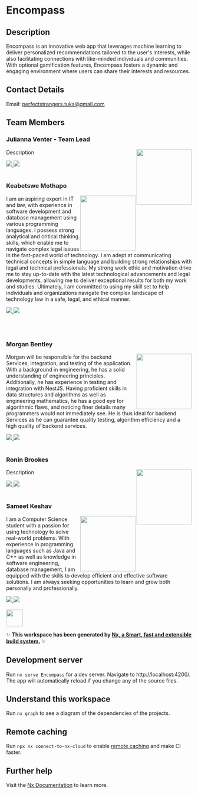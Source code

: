 # Encompass

## Description
<p>Encompass is an innovative web app that leverages machine learning to deliver personalized recommendations tailored to the user's interests, while also facilitating connections with like-minded individuals and communities. With optional gamification features, Encompass fosters a dynamic and engaging environment where users can share their interests and resources.</p>

## Contact Details

Email: perfectstrangers.tuks@gmail.com

## Team Members

### Julianna Venter - Team Lead
<img align="right" src="" width=150>
<p>
Description
</p>
<a href="https://github.com/" target="_blank">
    <img src="https://skillicons.dev/icons?i=github"/>
</a> 
<a href="https://www.linkedin.com/in//" target="_blank">
  <img src="https://skillicons.dev/icons?i=linkedin"/>
</a>
<br><br>

### Keabetswe Mothapo
<img align="right" src="https://user-images.githubusercontent.com/89075980/236036745-e26dcf3e-c8bf-45a6-92b2-69d7ee0f197d.jpg" width=150>
<p>
I am an aspiring expert in IT and law, with experience in software development and database management using various programming languages. I possess strong analytical and critical thinking skills, which enable me to navigate complex legal issues in the fast-paced world of technology. I am adept at communicating technical concepts in simple language and building strong relationships with legal and technical professionals. My strong work ethic and motivation drive me to stay up-to-date with the latest technological advancements and legal developments, allowing me to deliver exceptional results for both my work and studies. Ultimately, I am committed to using my skill set to help individuals and organizations navigate the complex landscape of technology law in a safe, legal, and ethical manner.
</p>
<a href="https://github.com/keamothapo" target="_blank">
    <img src="https://skillicons.dev/icons?i=github"/>
</a> 
<a href="https://www.linkedin.com/in/keabetswe-mothapo/" target="_blank">
  <img src="https://skillicons.dev/icons?i=linkedin"/>
</a>
              
<br><br>

### Morgan Bentley
<img align="right" src="https://user-images.githubusercontent.com/126817281/236040993-d213e57b-6ae3-4b3e-9c6a-72b8dc3f8d2b.jpg" width=150>
<p>
Morgan will be responsible for the backend Services, integration, and testing of the application. With a background in engineering, he has a solid understanding of engineering principles. Additionally, he has experience in testing and integration with NestJS. Having proficient skills in data structures and algorithms as well as engineering mathematics, he has a good eye for algorithmic flaws, and noticing finer details many programmers would not immediately see. He is thus ideal for backend Services as he can guarantee quality testing, algorithm efficiency and a high quality of backend services.
</p>
<a href="https://github.com/" target="_blank">
    <img src="https://skillicons.dev/icons?i=github"/>
</a> 
<a href="https://www.linkedin.com/in//" target="_blank">
  <img src="https://skillicons.dev/icons?i=linkedin"/>
</a>
<br><br>

### Ronin Brookes
<img align="right" src="" width=150>
<p>
Description
</p>
<a href="https://github.com/" target="_blank">
    <img src="https://skillicons.dev/icons?i=github"/>
</a> 
<a href="https://www.linkedin.com/in//" target="_blank">
  <img src="https://skillicons.dev/icons?i=linkedin"/>
</a>
<br><br>

### Sameet Keshav
<img align="right" src="https://user-images.githubusercontent.com/105606137/236011909-a6deb24d-d46b-4ae1-8157-3dd9484e1b3c.jpeg" width=150>
<p>
I am a Computer Science student with a passion for using technology to solve real-world problems. With experience in programming languages such as Java and C++ as well as knowledge in software engineering, database management, I am equipped with the skills to develop efficient and effective software solutions. I am always seeking opportunities to learn and grow both personally and professionally.
</p>
<a href="https://github.com/SameetKeshav" target="_blank">
    <img src="https://skillicons.dev/icons?i=github"/>
</a> 
<a href="https://www.linkedin.com/in/sameetkeshav/" target="_blank">
  <img src="https://skillicons.dev/icons?i=linkedin"/>
</a>
<br><br>
<a alt="Nx logo" href="https://nx.dev" target="_blank" rel="noreferrer"><img src="https://raw.githubusercontent.com/nrwl/nx/master/images/nx-logo.png" width="45"></a>

✨ **This workspace has been generated by [Nx, a Smart, fast and extensible build system.](https://nx.dev)** ✨

## Development server

Run `nx serve Encompass` for a dev server. Navigate to http://localhost:4200/. The app will automatically reload if you change any of the source files.

## Understand this workspace

Run `nx graph` to see a diagram of the dependencies of the projects.

## Remote caching

Run `npx nx connect-to-nx-cloud` to enable [remote caching](https://nx.app) and make CI faster.

## Further help

Visit the [Nx Documentation](https://nx.dev) to learn more.
